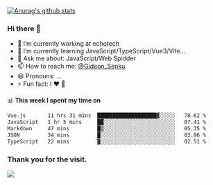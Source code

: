 [![Anurag's github stats](https://github-readme-stats.vercel.app/api?username=gideonsenku)](https://github.com/anuraghazra/github-readme-stats)
### Hi there 👋
- 🔭 I’m currently working at echotech
- 🌱 I’m currently learning JavaScript/TypeScript/Vue3/Vite...
- 💬 Ask me about: JavaScript/Web Spidder 
- 📫 How to reach me: [@Gideon_Senku](https://t.me/Gideon_Senku)
- 😄 Pronouns: ...
- ⚡ Fun fact: I ❤️ 🎵

📊 **This week I spent my time on**
<!--START_SECTION:waka-->

```txt
Vue.js       11 hrs 31 mins  ███████████████████▓░░░░░   78.62 %
JavaScript   1 hr 5 mins     ██░░░░░░░░░░░░░░░░░░░░░░░   07.41 %
Markdown     47 mins         █▒░░░░░░░░░░░░░░░░░░░░░░░   05.35 %
JSON         34 mins         █░░░░░░░░░░░░░░░░░░░░░░░░   03.96 %
TypeScript   22 mins         ▓░░░░░░░░░░░░░░░░░░░░░░░░   02.51 %
```

<!--END_SECTION:waka-->


### Thank you for the visit.
![](http://profile-counter.glitch.me/gideonsenku/count.svg)
<!--
**GideonSenku/GideonSenku** is a ✨ _special_ ✨ repository because its `README.md` (this file) appears on your GitHub profile.

Here are some ideas to get you started:

- 🔭 I’m currently working on ...
- 🌱 I’m currently learning ...
- 👯 I’m looking to collaborate on ...
- 🤔 I’m looking for help with ...
- 💬 Ask me about ...
- 📫 How to reach me: ...
- 😄 Pronouns: ...
- ⚡ Fun fact: ...
-->
